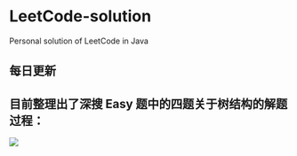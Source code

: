 # LeetCode-solution
Personal solution of LeetCode in Java

## 每日更新

## 目前整理出了深搜 Easy 题中的四题关于树结构的解题过程：

![](https://upload-images.jianshu.io/upload_images/3426615-0458df1cfa8b32f9.png?imageMogr2/auto-orient/strip%7CimageView2/2/w/1240)
